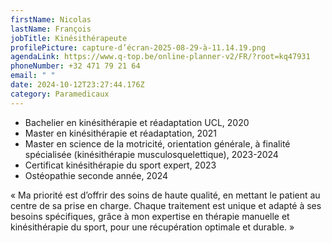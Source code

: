```yaml
---
firstName: Nicolas
lastName: François
jobTitle: Kinésithérapeute
profilePicture: capture-d’écran-2025-08-29-à-11.14.19.png
agendaLink: https://www.q-top.be/online-planner-v2/FR/?root=kq47931
phoneNumber: +32 471 79 21 64
email: " "
date: 2024-10-12T23:27:44.176Z
category: Paramedicaux
---
```

-	Bachelier en kinésithérapie et réadaptation UCL, 2020 
-	Master en kinésithérapie et réadaptation, 2021 
-	Master en science de la motricité, orientation générale, à finalité spécialisée (kinésithérapie musculosquelettique), 2023-2024
-	⁠Certificat kinésithérapie du sport expert, 2023
-	⁠Ostéopathie seconde année, 2024

« Ma priorité est d’offrir des soins de haute qualité, en mettant le patient au centre de sa prise en charge. Chaque traitement est unique et adapté à ses besoins spécifiques, grâce à mon expertise en thérapie manuelle et kinésithérapie du sport, pour une récupération optimale et durable. »
